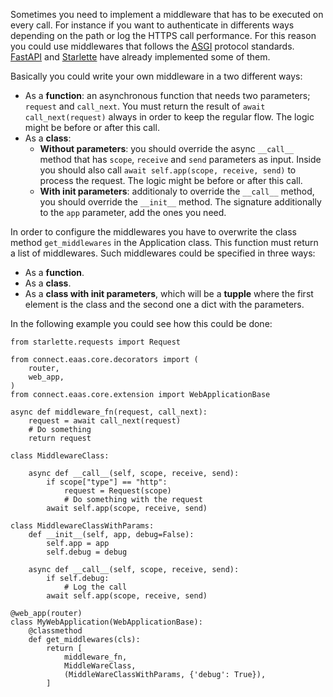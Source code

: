 Sometimes you need to implement a middleware that has to be executed on every call. For instance if
 you want to authenticate in differents ways depending on the path or log the HTTPS call performance. For this
 reason you could use middlewares that follows the 
  [ASGI](https://asgi.readthedocs.io/en/latest/specs/main.html) protocol standards.
  [FastAPI](https://fastapi.tiangolo.com/advanced/middleware/) and
   [Starlette](https://www.starlette.io/middleware/) have already implemented some of them.

Basically you could write your own middleware in a two different ways:

- As a **function**: an asynchronous function that needs two parameters; `request` and `call_next`.
    You must return the result of `await call_next(request)` always in order to keep the 
    regular flow. The logic might be before or after this call.
- As a **class**:
    - **Without parameters**: you should override the async `__call__` method that has `scope`, `receive`
        and `send` parameters as input. Inside you should also call 
        `await self.app(scope, receive, send)` to process the request. The logic might be before or
        after this call.
    - **With init parameters**: additionaly to override the `__call__` method, you should override the
        `__init__` method. The signature additionally to the `app` parameter, add the ones you need.

In order to configure the middlewares you have to overwrite the class method `get_middlewares` in
 the Application class. This function must return a list of middlewares. Such middlewares could be
 specified in three ways:

 - As a **function**.
 - As a **class**.
 - As a **class with init parameters**, which will be a **tupple** where the first element is the class and
    the second one a dict with the parameters.

In the following example you could see how this could be done:

```py3
from starlette.requests import Request

from connect.eaas.core.decorators import (
    router,
    web_app,
)
from connect.eaas.core.extension import WebApplicationBase

async def middleware_fn(request, call_next):
    request = await call_next(request)
    # Do something
    return request

class MiddlewareClass:

    async def __call__(self, scope, receive, send):
        if scope["type"] == "http":
            request = Request(scope)
            # Do something with the request
        await self.app(scope, receive, send)

class MiddlewareClassWithParams:
    def __init__(self, app, debug=False):
        self.app = app
        self.debug = debug

    async def __call__(self, scope, receive, send):
        if self.debug:
            # Log the call
        await self.app(scope, receive, send)

@web_app(router)
class MyWebApplication(WebApplicationBase):
    @classmethod
    def get_middlewares(cls):
        return [
            middleware_fn,
            MiddleWareClass,
            (MiddleWareClassWithParams, {'debug': True}),
        ]
```
